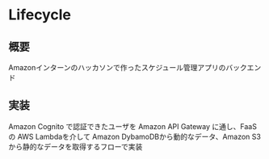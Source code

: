 # Lifecycle
## 概要
Amazonインターンのハッカソンで作ったスケジュール管理アプリのバックエンド

## 実装
Amazon Cognito で認証できたユーザを Amazon API Gateway に通し、FaaSの AWS Lambdaを介して Amazon DybamoDBから動的なデータ、Amazon S3 から静的なデータを取得するフローで実装
